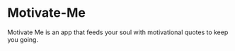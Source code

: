# Motivate-Me
Motivate Me is an app that feeds your soul with motivational quotes to keep you going.
